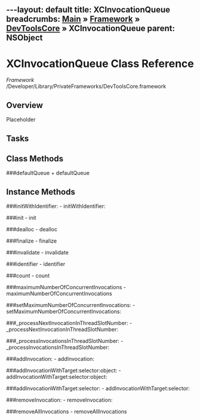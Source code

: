 ---layout: default
title: XCInvocationQueue
breadcrumbs: <a href="/index.html">Main</a> &raquo; <a href="/Frameworks.html">Framework</a> &raquo; <a href="/Frameworks/DevToolsCore.html">DevToolsCore</a> &raquo; XCInvocationQueue
parent: NSObject 
---
# XCInvocationQueue Class Reference

*Framework* /Developer/Library/PrivateFrameworks/DevToolsCore.framework

## Overview

Placeholder

## Tasks

## Class Methods

<a name="+defaultQueue"></a>
###defaultQueue
    + defaultQueue

## Instance Methods

<a name="-initWithIdentifier:"></a>
###initWithIdentifier:
    - initWithIdentifier:

<a name="-init"></a>
###init
    - init

<a name="-dealloc"></a>
###dealloc
    - dealloc

<a name="-finalize"></a>
###finalize
    - finalize

<a name="-invalidate"></a>
###invalidate
    - invalidate

<a name="-identifier"></a>
###identifier
    - identifier

<a name="-count"></a>
###count
    - count

<a name="-maximumNumberOfConcurrentInvocations"></a>
###maximumNumberOfConcurrentInvocations
    - maximumNumberOfConcurrentInvocations

<a name="-setMaximumNumberOfConcurrentInvocations:"></a>
###setMaximumNumberOfConcurrentInvocations:
    - setMaximumNumberOfConcurrentInvocations:

<a name="-_processNextInvocationInThreadSlotNumber:"></a>
###_processNextInvocationInThreadSlotNumber:
    - _processNextInvocationInThreadSlotNumber:

<a name="-_processInvocationsInThreadSlotNumber:"></a>
###_processInvocationsInThreadSlotNumber:
    - _processInvocationsInThreadSlotNumber:

<a name="-addInvocation:"></a>
###addInvocation:
    - addInvocation:

<a name="-addInvocationWithTarget:selector:object:"></a>
###addInvocationWithTarget:selector:object:
    - addInvocationWithTarget:selector:object:

<a name="-addInvocationWithTarget:selector:"></a>
###addInvocationWithTarget:selector:
    - addInvocationWithTarget:selector:

<a name="-removeInvocation:"></a>
###removeInvocation:
    - removeInvocation:

<a name="-removeAllInvocations"></a>
###removeAllInvocations
    - removeAllInvocations

